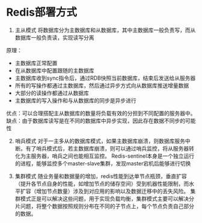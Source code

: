 # Redis部署方式
1. 主从模式
将数据库分为主数据库和从数据库，其中主数据库一般负责写，而从数据库一般负责读，实现读写分离

原理：
- 主数据库正常配置
- 在从数据库中配置跟随的主数据库
- 主数据库收到sync指令后，通过RDB快照当前数据库，结束后发送给从服务器
- 所有的写操作都通过主数据库，然后通过异步方式向从数据库推送增量数据
- 大部分的读操作都通过从数据库
- 主数据库的写入操作和与从数据库的同步是异步进行

优点：可以合理搭配主从数据库的数量将负载有效的分担到不同配置的服务器中。
缺点：由于数据库读写是在不同的数据库中异步实现，因此存在数据不同步的可能性

2. 哨兵模式
对于一主多从的数据库模式，如果主数据库崩溃，则数据库服务中断。有了哨兵模式后，若主数据库崩溃，则可以通过哨兵监控，将从服务器转化为主服务器，哨兵之间也能相互监控。
Redis-sentinel本身是一个独立运行的进程，能够监控多个master-slave集群，发现master宕机后能够进行切换


3. 集群模式
随业务量和数据量的增加，redis性能到达单节点瓶颈，垂直扩容（提升各节点自身的性能，如增加节点的储存空间）受到机器性能限制，而水平扩容（增加节点数量）涉及到对应用的影响以及数据迁移中的丢失风险。
集群模式正是可以解决这些问题，用于实现负载均衡，集群模式主要可以解决分片问题，将整个数据按照规则分布在不同的子节点上，每个节点负责自己部分的数据。
